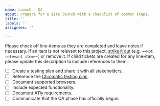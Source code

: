 ```yaml
---
name: Launch - QA
about: Prepare for a site launch with a checklist of common steps.
title: ''
labels: ''
assignees: ''

---
```


Please check off line-items as they are completed and leave notes if necessary.
If an item is not relevant to this project, [strike it out](https://docs.github.com/en/github/writing-on-github/basic-writing-and-formatting-syntax#styling-text)
(e.g. `~~Not relevant item~~`) or remove it. If child tickets are created for
any line-item, please update this description to include references to them.

- [ ] Create a testing plan and share it with all stakeholders.
- [ ] Reference the [Chromatic testing plan](https://docs.google.com/document/d/1l0TA64OII2yu8DICWu-sFvE_MgBPoW3zXQn9VUQQKVY/edit#).
- [ ] Document supported browsers.
- [ ] Include expected functionality.
- [ ] Document A11y requirements.
- [ ] Communicate that the QA phase has officially begun.
